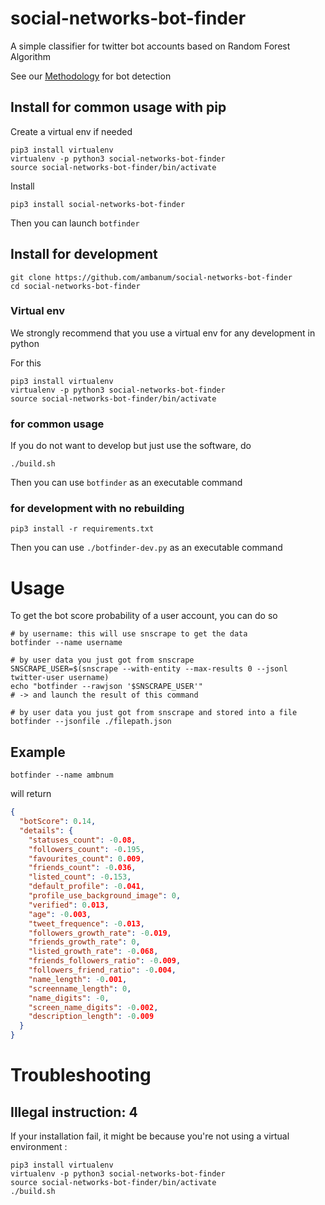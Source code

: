 # social-networks-bot-finder

A simple classifier for twitter bot accounts based on Random Forest Algorithm

See our [Methodology](./explanation.md) for bot detection

## Install for common usage with pip

Create a virtual env if needed

```
pip3 install virtualenv
virtualenv -p python3 social-networks-bot-finder
source social-networks-bot-finder/bin/activate
```

Install

```
pip3 install social-networks-bot-finder
```

Then you can launch `botfinder`

## Install for development

```
git clone https://github.com/ambanum/social-networks-bot-finder
cd social-networks-bot-finder
```

### Virtual env

We strongly recommend that you use a virtual env for any development in python

For this

```
pip3 install virtualenv
virtualenv -p python3 social-networks-bot-finder
source social-networks-bot-finder/bin/activate
```

### for common usage

If you do not want to develop but just use the software, do

```
./build.sh
```

Then you can use `botfinder` as an executable command

### for development with no rebuilding

```
pip3 install -r requirements.txt
```

Then you can use `./botfinder-dev.py` as an executable command

# Usage

To get the bot score probability of a user account, you can do so

```
# by username: this will use snscrape to get the data
botfinder --name username

# by user data you just got from snscrape
SNSCRAPE_USER=$(snscrape --with-entity --max-results 0 --jsonl twitter-user username)
echo "botfinder --rawjson '$SNSCRAPE_USER'"
# -> and launch the result of this command

# by user data you just got from snscrape and stored into a file
botfinder --jsonfile ./filepath.json

```

## Example

```
botfinder --name ambnum
```

will return

```json
{
  "botScore": 0.14,
  "details": {
    "statuses_count": -0.08,
    "followers_count": -0.195,
    "favourites_count": 0.009,
    "friends_count": -0.036,
    "listed_count": -0.153,
    "default_profile": -0.041,
    "profile_use_background_image": 0,
    "verified": 0.013,
    "age": -0.003,
    "tweet_frequence": -0.013,
    "followers_growth_rate": -0.019,
    "friends_growth_rate": 0,
    "listed_growth_rate": -0.068,
    "friends_followers_ratio": -0.009,
    "followers_friend_ratio": -0.004,
    "name_length": -0.001,
    "screenname_length": 0,
    "name_digits": -0,
    "screen_name_digits": -0.002,
    "description_length": -0.009
  }
}
```

# Troubleshooting

## Illegal instruction: 4

If your installation fail, it might be because you're not using a virtual environment :

```
pip3 install virtualenv
virtualenv -p python3 social-networks-bot-finder
source social-networks-bot-finder/bin/activate
./build.sh
```
